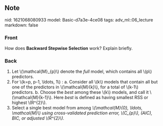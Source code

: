 ## Note
nid: 1621068080933
model: Basic-d7a3e-4ce08
tags: adv_ml::06_lecture
markdown: false

### Front
How does <b>Backward Stepwise Selection</b> work? Explain briefly.

### Back
<div>
  <ol>
    <li>Let \(\mathcal{M}_{p}\) denote the <i>full</i> model, which
    contains all \(p\) predictors.
    <li>For \(k=p, p-1, \ldots, 1\) : a. Consider all \(k\) models
    that contain all but one of the predictors in
    \(\mathcal{M}{k}\), for a total of \(k-1\) predictors. b.
    Choose the <i>best</i> among these \(k\) models, and call it
    \(\mathcal{M}{k-1}\). Here <i>best</i> is defined as having
    smallest RSS or highest \(R^{2}\).
    <li>Select a single best model from among <em>\(\mathcal{M}{0},
    \ldots, \mathcal{M}\)</em> <em>using cross-validated prediction
    error, \(C_{p}\), (AIC), BIC, or adjusted \(R^{2}\).</em>
  </ol>
</div>
